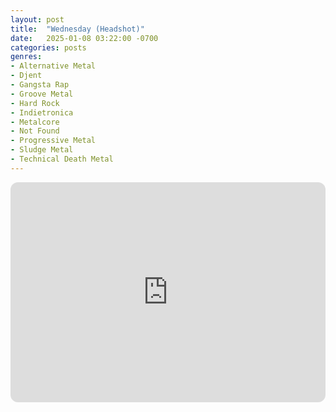```yaml
---
layout: post
title:  "Wednesday (Headshot)"
date:   2025-01-08 03:22:00 -0700
categories: posts
genres:
- Alternative Metal
- Djent
- Gangsta Rap
- Groove Metal
- Hard Rock
- Indietronica
- Metalcore
- Not Found
- Progressive Metal
- Sludge Metal
- Technical Death Metal
---
```

<iframe style="border-radius:12px" src="https://open.spotify.com/embed/playlist/6M8X8GNGBeSiYy0k5HR2lK?utm_source=generator" width="100%" height="352" frameBorder="0" allowfullscreen="" allow="autoplay; clipboard-write; encrypted-media; fullscreen; picture-in-picture" loading="lazy"></iframe>